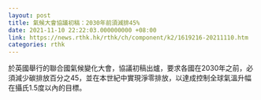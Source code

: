 ```yaml
---
layout: post
title: 氣候大會協議初稿：2030年前須減排45%
date: 2021-11-10 22:22:03.000000000 +08:00
link: https://news.rthk.hk/rthk/ch/component/k2/1619216-20211110.htm
categories: rthk
---
```


於英國舉行的聯合國氣候變化大會，協議初稿出爐，要求各國在2030年之前，必須減少碳排放百分之45，並在本世紀中實現淨零排放，以達成控制全球氣溫升幅在攝氏1.5度以內的目標。
